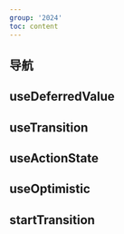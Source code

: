 ```yaml
---
group: '2024'
toc: content
---
```

## 导航

## useDeferredValue
## useTransition
## useActionState
## useOptimistic

## <Suspense>

## startTransition 
